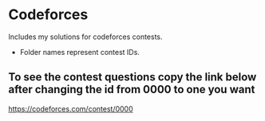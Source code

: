 # Codeforces

Includes my solutions for codeforces contests.
 
* Folder names represent contest IDs.


## To see the contest questions copy the link below after changing the id from 0000 to one you want

https://codeforces.com/contest/0000
